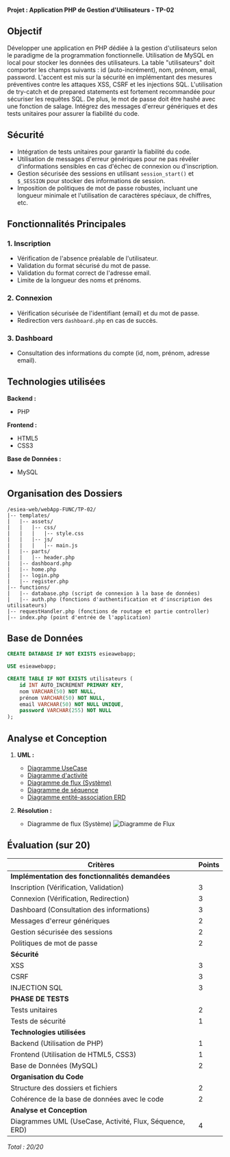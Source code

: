**Projet : Application PHP de Gestion d'Utilisateurs - TP-02**

## Objectif

Développer une application en PHP dédiée à la gestion d'utilisateurs selon le paradigme de la programmation fonctionnelle. Utilisation de MySQL en local pour stocker les données des utilisateurs. La table "utilisateurs" doit comporter les champs suivants : id (auto-incrément), nom, prénom, email, password. L'accent est mis sur la sécurité en implémentant des mesures préventives contre les attaques XSS, CSRF et les injections SQL. L'utilisation de try-catch et de prepared statements est fortement recommandée pour sécuriser les requêtes SQL. De plus, le mot de passe doit être hashé avec une fonction de salage. Intégrez des messages d'erreur génériques et des tests unitaires pour assurer la fiabilité du code.

## Sécurité

- Intégration de tests unitaires pour garantir la fiabilité du code.
- Utilisation de messages d'erreur génériques pour ne pas révéler d'informations sensibles en cas d'échec de connexion ou d'inscription.
- Gestion sécurisée des sessions en utilisant `session_start()` et `$_SESSION` pour stocker des informations de session.
- Imposition de politiques de mot de passe robustes, incluant une longueur minimale et l'utilisation de caractères spéciaux, de chiffres, etc.

## Fonctionnalités Principales

### 1. Inscription

- Vérification de l'absence préalable de l'utilisateur.
- Validation du format sécurisé du mot de passe.
- Validation du format correct de l'adresse email.
- Limite de la longueur des noms et prénoms.

### 2. Connexion

- Vérification sécurisée de l'identifiant (email) et du mot de passe.
- Redirection vers `dashboard.php` en cas de succès.

### 3. Dashboard

- Consultation des informations du compte (id, nom, prénom, adresse email).

## Technologies utilisées

**Backend :**
- PHP

**Frontend :**
- HTML5
- CSS3

**Base de Données :**
- MySQL

## Organisation des Dossiers

```
/esiea-web/webApp-FUNC/TP-02/
|-- templates/
|   |-- assets/
|   |   |-- css/
|   |   |   |-- style.css
|   |   |-- js/
|   |   |   |-- main.js
|   |-- parts/
|   |   |-- header.php
|   |-- dashboard.php
|   |-- home.php
|   |-- login.php
|   |-- register.php
|-- functions/
|   |-- database.php (script de connexion à la base de données)
|   |-- auth.php (fonctions d'authentification et d'inscription des utilisateurs)
|-- requestHandler.php (fonctions de routage et partie controller)
|-- index.php (point d'entrée de l'application)
```

## Base de Données

```sql
CREATE DATABASE IF NOT EXISTS esieawebapp;

USE esieawebapp;

CREATE TABLE IF NOT EXISTS utilisateurs (
    id INT AUTO_INCREMENT PRIMARY KEY,
    nom VARCHAR(50) NOT NULL,
    prénom VARCHAR(50) NOT NULL,
    email VARCHAR(50) NOT NULL UNIQUE,
    password VARCHAR(255) NOT NULL
);
```

## Analyse et Conception

1. **UML :**
   - [Diagramme UseCase](https://www.lucidchart.com/pages/uml-use-case-diagram)
   - [Diagramme d'activité](https://www.lucidchart.com/pages/fr/diagramme-dactivite-uml)
   - [Diagramme de flux (Système)](https://www.lucidchart.com/pages/fr/diagramme-de-flux-de-donnees)
   - [Diagramme de séquence](https://www.lucidchart.com/pages/fr/diagramme-de-sequence-uml)
   - [Diagramme entité-association ERD](https://www.edrawsoft.com/fr/what-is-entity-relationship-diagram-erd.html)

2. **Résolution :**
   - Diagramme de flux (Système)
     ![Diagramme de Flux](https://github.com/yugmerabtene/ESIEA-WEB/assets/3670077/bf58869e-8552-4b39-9e37-2fc086f64d5f)

## Évaluation (sur 20)

| Critères                                        | Points |
|--------------------------------------------------|--------|
| **Implémentation des fonctionnalités demandées**  |        |
| Inscription (Vérification, Validation)           |   3    |
| Connexion (Vérification, Redirection)             |   3    |
| Dashboard (Consultation des informations)        |   3    |
| Messages d'erreur génériques                     |   2    |
| Gestion sécurisée des sessions                  |   2    |
| Politiques de mot de passe                      |   2    |
| **Sécurité**                                    |      |
| XSS                                             |   3    |
| CSRF                                            |   3    |
| INJECTION SQL                                   |   3    |
| **PHASE DE TESTS**                              |       |
| Tests unitaires                                 |   2    |
| Tests de sécurité                               |   1    |
| **Technologies utilisées**                       |      |
| Backend (Utilisation de PHP)                    |   1    |
| Frontend (Utilisation de HTML5, CSS3)            |   1    |
| Base de Données (MySQL)                         |   2    |
| **Organisation du Code**                         |      |
| Structure des dossiers et fichiers              |   2    |
| Cohérence de la base de données avec le code    |   2    |
| **Analyse et Conception**                        |      |
| Diagrammes UML (UseCase, Activité, Flux, Séquence, ERD) |   4    |

*Total : 20/20*
